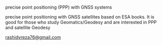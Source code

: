precise point positioning (PPP) with GNSS systems

precise point positioning with GNSS satellites based on ESA books. It is good for those who study Geomatics/Geodesy and are interested in PPP and satellite Geodesy

rashidyreza76@gmail.com
